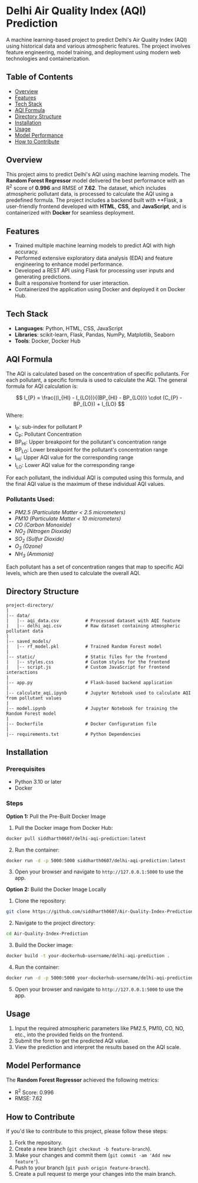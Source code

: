 # Delhi Air Quality Index (AQI) Prediction

A machine learning-based project to predict Delhi's Air Quality Index (AQI) using historical data and various atmospheric features. The project involves feature engineering, model training, and deployment using modern web technologies and containerization.

## Table of Contents
- [Overview](#overview)
- [Features](#features)
- [Tech Stack](#tech-stack)
- [AQI Formula](#aqi-formula)
- [Directory Structure](#directory-structure)
- [Installation](#installation)
- [Usage](#usage)
- [Model Performance](#model-performance)
- [How to Contribute](#how-to-contribute)

## Overview
This project aims to predict Delhi's AQI using machine learning models. The **Random Forest Regressor** model delivered the best performance with an R<sup>2</sup> score of **0.996** and RMSE of **7.62**. The dataset, which includes atmospheric pollutant data, is processed to calculate the AQI using a predefined formula. The project includes a backend built with **Flask, a user-friendly frontend developed with **HTML**, **CSS**, and **JavaScript**, and is containerized with **Docker** for seamless deployment.

## Features
- Trained multiple machine learning models to predict AQI with high accuracy.
- Performed extensive exploratory data analysis (EDA) and feature engineering to enhance model performance.
- Developed a REST API using Flask for processing user inputs and generating predictions.
- Built a responsive frontend for user interaction.
- Containerized the application using Docker and deployed it on Docker Hub.

## Tech Stack
- **Languages**: Python, HTML, CSS, JavaScript
- **Libraries**: scikit-learn, Flask, Pandas, NumPy, Matplotlib, Seaborn
- **Tools**: Docker, Docker Hub

## AQI Formula

The AQI is calculated based on the concentration of specific pollutants. For each pollutant, a specific formula is used to calculate the AQI. The general formula for AQI calculation is:

$$
I_{P} = \frac{(I_{HI} - I_{LO})}{(BP_{HI} - BP_{LO})} \cdot (C_{P} - BP_{LO}) + I_{LO}
$$

Where:
- I<sub>P</sub>: sub-index for pollutant P
- C<sub>P</sub>: Pollutant Concentration
- BP<sub>HI</sub>: Upper breakpoint for the pollutant's concentration range
- BP<sub>LO</sub>: Lower breakpoint for the pollutant's concentration range
- I<sub>HI</sub>: Upper AQI value for the corresponding range
- I<sub>LO</sub>: Lower AQI value for the corresponding range

For each pollutant, the individual AQI is computed using this formula, and the final AQI value is the maximum of these individual AQI values.

### Pollutants Used:
- *PM2.5 (Particulate Matter < 2.5 micrometers)*
- *PM10 (Particulate Matter < 10 micrometers)*
- *CO (Carbon Monoxide)*
- *NO<sub>2</sub> (Nitrogen Dioxide)*
- *SO<sub>2</sub> (Sulfur Dioxide)*
- *O<sub>3</sub> (Ozone)*
- *NH<sub>3</sub> (Ammonia)*

Each pollutant has a set of concentration ranges that map to specific AQI levels, which are then used to calculate the overall AQI.

## Directory Structure
```plaintext
project-directory/
|
|-- data/                      
|   |-- aqi_data.csv          # Processed dataset with AQI feature
|   |-- delhi_aqi.csv         # Raw dataset containing atmospheric pollutant data
|
|-- saved_models/              
|   |-- rf_model.pkl          # Trained Random Forest model
|
|-- static/                   # Static files for the frontend
|   |-- styles.css            # Custom styles for the frontend
|   |-- script.js             # Custom JavaScript for frontend interactions
|
|-- app.py                    # Flask-based backend application
|
|-- calculate_aqi.ipynb       # Jupyter Notebook used to calculate AQI from pollutant values
|
|-- model.ipynb               # Jupyter Notebook for training the Random Forest model
|
|-- Dockerfile                # Docker Configuration file
|
|-- requirements.txt          # Python Dependencies
```
## Installation
### Prerequisites
- Python 3.10 or later
- Docker

### Steps
**Option 1:** Pull the Pre-Built Docker Image
1. Pull the Docker image from Docker Hub:
```bash
docker pull siddharth0607/delhi-aqi-prediction:latest
```
2. Run the container:
```bash
docker run -d -p 5000:5000 siddharth0607/delhi-aqi-prediction:latest
```
3. Open your browser and navigate to `http://127.0.0.1:5000` to use the app.

**Option 2:** Build the Docker Image Locally
1. Clone the repository:
```bash
git clone https://github.com/siddharth0607/Air-Quality-Index-Prediction.git
```
2. Navigate to the project directory:
```bash
cd Air-Quality-Index-Prediction
```
3. Build the Docker image:
```bash
docker build -t your-dockerhub-username/delhi-aqi-prediction .
```
4. Run the container:
```bash
docker run -d -p 5000:5000 your-dockerhub-username/delhi-aqi-prediction
```
5. Open your browser and navigate to `http://127.0.0.1:5000` to use the app.

## Usage
1. Input the required atmospheric parameters like PM2.5, PM10, CO, NO, etc., into the provided fields on the frontend.
2. Submit the form to get the predicted AQI value.
3. View the prediction and interpret the results based on the AQI scale.

## Model Performance
The **Random Forest Regressor** achieved the following metrics:
- R<sup>2</sup> Score: 0.996
- RMSE: 7.62
## How to Contribute
If you'd like to contribute to this project, please follow these steps:
1. Fork the repository.
2. Create a new branch (`git checkout -b feature-branch`).
3. Make your changes and commit them (`git commit -am 'Add new feature'`).
4. Push to your branch (`git push origin feature-branch`).
5. Create a pull request to merge your changes into the main branch.

